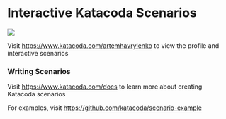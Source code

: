 # Interactive Katacoda Scenarios

[![](http://shields.katacoda.com/katacoda/artemhavrylenko/count.svg)](https://www.katacoda.com/artemhavrylenko "Get your profile on Katacoda.com")

Visit https://www.katacoda.com/artemhavrylenko to view the profile and interactive scenarios

### Writing Scenarios
Visit https://www.katacoda.com/docs to learn more about creating Katacoda scenarios

For examples, visit https://github.com/katacoda/scenario-example
